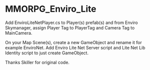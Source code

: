 # MMORPG_Enviro_Lite

Add EnviroLiteNetPlayer.cs to Player(s) prefab(s) and from Enviro Skymanager, assign Player Tag to PlayerTag and Camera Tag to MainCamera.

On your Map Scene(s), create a new GameObject and rename it for example EnviroNet. Add Enviro Lite Net Server script and Lite Net Lib Identity script to just create GameObject.

Thanks Skiller for original code.
